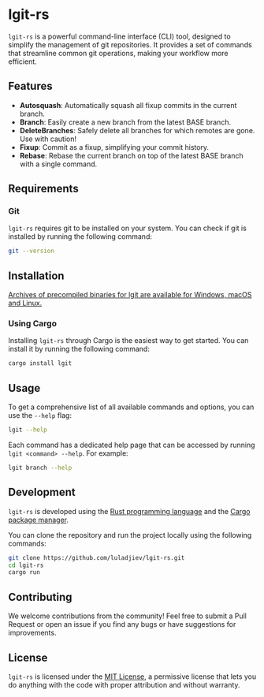 # lgit-rs

`lgit-rs` is a powerful command-line interface (CLI) tool, designed to simplify the management of git
repositories. It provides a set of commands that streamline common git operations, making your workflow more efficient.

## Features

- **Autosquash**: Automatically squash all fixup commits in the current branch.
- **Branch**: Easily create a new branch from the latest BASE branch.
- **DeleteBranches**: Safely delete all branches for which remotes are gone. Use with caution!
- **Fixup**: Commit as a fixup, simplifying your commit history.
- **Rebase**: Rebase the current branch on top of the latest BASE branch with a single command.

## Requirements

### Git

`lgit-rs` requires git to be installed on your system. You can check if git is installed by running the following
command:

```bash
git --version
```

## Installation

[Archives of precompiled binaries for lgit are available for Windows, macOS and Linux.](https://github.com/Luladjiev/lgit-rs/releases)

### Using Cargo

Installing `lgit-rs` through Cargo is the easiest way to get started. You can install it by running the following
command:

```bash
cargo install lgit
```

## Usage

To get a comprehensive list of all available commands and options, you can use the `--help` flag:

```bash
lgit --help
```

Each command has a dedicated help page that can be accessed by running `lgit <command> --help`. For example:

```bash
lgit branch --help
```

## Development

`lgit-rs` is developed using the [Rust programming language](https://www.rust-lang.org/) and
the [Cargo package manager](https://doc.rust-lang.org/cargo/).

You can clone the repository
and run the project locally using the following commands:

```bash
git clone https://github.com/luladjiev/lgit-rs.git
cd lgit-rs
cargo run
```

## Contributing

We welcome contributions from the community! Feel free to submit a Pull Request or open an issue if you find any bugs or
have suggestions for improvements.

## License

`lgit-rs` is licensed under the [MIT License](https://choosealicense.com/licenses/mit/), a permissive license that lets
you do anything with the code with proper attribution and without warranty.
